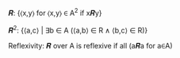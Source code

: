𝑹: {⟨x,y⟩ for ⟨x,y⟩ ∈ A<sup>2</sup> if x𝑹y}

𝑹<sup>2</sup>: {⟨a,c⟩ | ∃b ∈ A (⟨a,b⟩ ∈ R ∧ ⟨b,c⟩ ∈ R)}

Reflexivity: 𝑹 over A is reflexive if all (a𝑹a for a∈A)